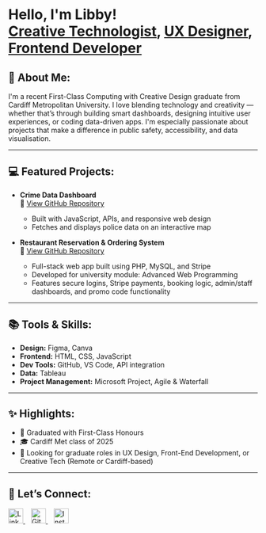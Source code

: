 <h1>Hello, I'm Libby! <br/>
<a href="https://www.linkedin.com/in/libby-colgan-31432a336/">Creative Technologist</a>,
<a href="https://colganlibby.github.io/">UX Designer</a>,
<a href="https://github.com/colganlibby">Frontend Developer</a>
</h1>

<h2>🧠 About Me:</h2>

I'm a recent First-Class Computing with Creative Design graduate from Cardiff Metropolitan University. I love blending technology and creativity — whether that’s through building smart dashboards, designing intuitive user experiences, or coding data-driven apps. I'm especially passionate about projects that make a difference in public safety, accessibility, and data visualisation.

---

<h2>💻 Featured Projects:</h2>

- <b>Crime Data Dashboard</b>  
  📁 [View GitHub Repository](https://github.com/colganlibby/CrimeDataDashboard)   
  - Built with JavaScript, APIs, and responsive web design
  - Fetches and displays police data on an interactive map
  
- **Restaurant Reservation & Ordering System**  
  📁 [View GitHub Repository](https://github.com/colganlibby/RestaurantReservationSystem)  
  - Full-stack web app built using PHP, MySQL, and Stripe  
  - Developed for university module: Advanced Web Programming  
  - Features secure logins, Stripe payments, booking logic, admin/staff dashboards, and promo code functionality

---

<h2>📚 Tools & Skills:</h2>

- **Design:** Figma, Canva  
- **Frontend:** HTML, CSS, JavaScript  
- **Dev Tools:** GitHub, VS Code, API integration  
- **Data:** Tableau 
- **Project Management:** Microsoft Project, Agile & Waterfall

---

<h2>✨ Highlights:</h2>

- 🥇 Graduated with First-Class Honours  
- 🎓 Cardiff Met class of 2025  
- 💼 Looking for graduate roles in UX Design, Front-End Development, or Creative Tech (Remote or Cardiff-based)

---

<h2>📲 Let’s Connect:</h2>

<p align="left">
  <a href="https://www.linkedin.com/in/libby-colgan-31432a336/" target="_blank">
    <img alt="LinkedIn" width="30px" src="https://cdn.jsdelivr.net/npm/simple-icons@v7/icons/linkedin.svg" />
  </a>
  &nbsp;&nbsp;
  <a href="https://github.com/colganlibby" target="_blank">
    <img alt="GitHub" width="30px" src="https://cdn.jsdelivr.net/npm/simple-icons@v7/icons/github.svg" />
  </a>
  &nbsp;&nbsp;
  <a href="https://www.instagram.com/libby.colgan/" target="_blank">
    <img alt="Instagram" width="30px" src="https://cdn.jsdelivr.net/npm/simple-icons@v7/icons/instagram.svg" />
  </a>
</p>
